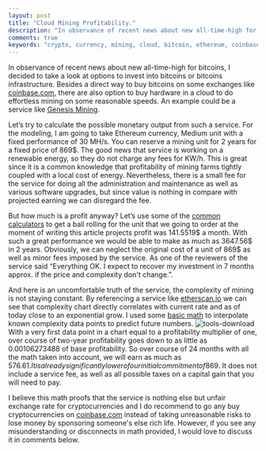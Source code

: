 ```yaml
---
layout: post
title: "Cloud Mining Profitability."
description: "In observance of recent news about new all-time-high for bitcoins, I decided to take a look at options to invest into bitcoins or bitcoins infrastructure. Minimalistic research includes overview of pricing structure and profitability of mining on one of such services."
comments: true
keywords: "crypto, currency, mining, cloud, bitcoin, ethereum, coinbase"
---
```


In observance of recent news about new all-time-high for bitcoins, I decided to take a look at options to invest into bitcoins or bitcoins infrastructure. Besides a direct way to buy bitcoins on some exchanges like [coinbase.com](https://www.coinbase.com/join/59234ac4cdaf8e0ba1f4c79f), there are also option to buy hardware in a cloud to do effortless mining on some reasonable speeds.  An example could be a service like [Genesis Mining](https://www.genesis-mining.com/a/871665).

Let’s try to calculate the possible monetary output from such a service. For the modeling, I am going to take Ethereum currency, Medium unit with a fixed performance of 30 MH/s. You can reserve a mining unit for 2 years for a fixed price of 869$. The good news that service is working on a renewable energy, so they do not charge any fees for KW/h. This is great since it is a common knowledge that profitability of mining farms tightly coupled with a local cost of energy. Nevertheless, there is a small fee for the service for doing all the administration and maintenance as well as various software upgrades, but since value is nothing in compare with projected earning we can disregard the fee.

But how much is a profit anyway? Let’s use some of the [common calculators](https://www.cryptocompare.com/mining/calculator/eth) to get a ball rolling for the unit that we going to order at the moment of writing this article projects profit was 141.5519$ a month. With such a great performance we would be able to make as much as 3647.56$ in 2 years. Obviously, we can neglect the original cost of a unit of 869$ as well as minor fees imposed by the service. As one of the reviewers of the service said “Everything OK. I expect to recover my investment in 7 months approx. if the price and complexity don't change.”.

And here is an uncomfortable truth of the service, the complexity of mining is not staying constant. By referencing a service like [etherscan.io](https://etherscan.io/chart/difficulty) we can see that complexity chart directly correlates with current rate and as of today close to an exponential grow. I used some [basic math](https://docs.google.com/spreadsheets/d/1sYy33J__XN3nFFiRvWdwc1YMM5j_6gv6WYenE299U0M/) to interpolate known complexity data points to predict future numbers.
![tools-download](http://leonov.co/assets/images/2017/05/cloud-mining-profitability/projections.png)
With a very first data point in a chart equal to a profitability multiplier of one, over course of two-year profitability goes down to as little as 0.00106273488 of base profitability. So over course of 24 months with all the math taken into account, we will earn as much as 576.61$. It is already significantly lower of our initial commitment of 869$. It does not include a service fee, as well as all possible taxes on a capital gain that you will need to pay.

I believe this math proofs that the service is nothing else but unfair exchange rate for cryptocurrencies and I do recommend to go any buy cryptocurrencies on [coinbase.com](https://www.coinbase.com/join/59234ac4cdaf8e0ba1f4c79f) instead of taking unreasonable risks to lose money by sponsoring someone's else rich life. However, if you see any misunderstanding or disconnects in math provided, I would love to discuss it in comments below.

